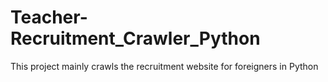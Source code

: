 # Teacher-Recruitment_Crawler_Python
 This project mainly crawls the recruitment website for foreigners in Python
